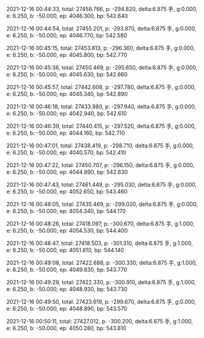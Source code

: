2021-12-16 00:44:33, total: 27458.766, p: -294.820, delta:6.875 手, g:0.000, e: 6.250, b: -50.000, ep: 4046.300, bp: 542.640

2021-12-16 00:44:54, total: 27455.201, p: -293.870, delta:6.875 手, g:0.000, e: 6.250, b: -50.000, ep: 4046.770, bp: 542.580

2021-12-16 00:45:15, total: 27453.813, p: -296.360, delta:6.875 手, g:0.000, e: 6.250, b: -50.000, ep: 4045.800, bp: 542.770

2021-12-16 00:45:36, total: 27450.469, p: -295.650, delta:6.875 手, g:0.000, e: 6.250, b: -50.000, ep: 4045.630, bp: 542.660

2021-12-16 00:45:57, total: 27442.608, p: -297.780, delta:6.875 手, g:0.000, e: 6.250, b: -50.000, ep: 4045.340, bp: 542.890

2021-12-16 00:46:18, total: 27433.980, p: -297.940, delta:6.875 手, g:0.000, e: 6.250, b: -50.000, ep: 4042.940, bp: 542.610

2021-12-16 00:46:39, total: 27440.415, p: -297.520, delta:6.875 手, g:0.000, e: 6.250, b: -50.000, ep: 4044.160, bp: 542.710

2021-12-16 00:47:01, total: 27438.419, p: -298.710, delta:6.875 手, g:0.000, e: 6.250, b: -50.000, ep: 4040.570, bp: 542.410

2021-12-16 00:47:22, total: 27450.707, p: -296.150, delta:6.875 手, g:0.000, e: 6.250, b: -50.000, ep: 4044.890, bp: 542.630

2021-12-16 00:47:43, total: 27461.449, p: -295.030, delta:6.875 手, g:0.000, e: 6.250, b: -50.000, ep: 4052.650, bp: 543.460

2021-12-16 00:48:05, total: 27435.469, p: -299.020, delta:6.875 手, g:0.000, e: 6.250, b: -50.000, ep: 4054.340, bp: 544.170

2021-12-16 00:48:26, total: 27418.097, p: -300.670, delta:6.875 手, g:1.000, e: 6.250, b: -50.000, ep: 4054.530, bp: 544.400

2021-12-16 00:48:47, total: 27418.503, p: -301.310, delta:6.875 手, g:1.000, e: 6.250, b: -50.000, ep: 4051.810, bp: 544.140

2021-12-16 00:49:08, total: 27422.688, p: -300.330, delta:6.875 手, g:1.000, e: 6.250, b: -50.000, ep: 4049.830, bp: 543.770

2021-12-16 00:49:29, total: 27422.330, p: -300.910, delta:6.875 手, g:1.000, e: 6.250, b: -50.000, ep: 4048.930, bp: 543.730

2021-12-16 00:49:50, total: 27423.619, p: -299.670, delta:6.875 手, g:0.000, e: 6.250, b: -50.000, ep: 4048.890, bp: 543.570

2021-12-16 00:50:11, total: 27427.012, p: -300.200, delta:6.875 手, g:1.000, e: 6.250, b: -50.000, ep: 4050.280, bp: 543.810
